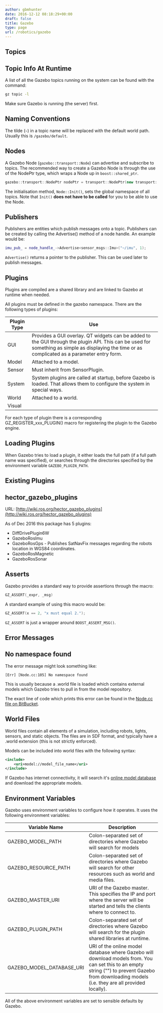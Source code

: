 ```yaml
---
author: gbmhunter
date: 2016-12-12 08:18:29+00:00
draft: false
title: Gazebo
type: page
url: /robotics/gazebo
---
```


## Topics

## Topic Info At Runtime

A list of all the Gazebo topics running on the system can be found with the command:

```sh   
gz topic -l
```

Make sure Gazebo is running (the server) first.

## Naming Conventions

The tilde (`~`) in a topic name will be replaced with the default world path. Usually this is `/gazebo/default`.

## Nodes

A Gazebo Node (`gazebo::transport::Node`) can advertise and subscribe to topics. The recommended way to create a Gazebo Node is through the use of the NodePtr type, which wraps a Node up in `boost::shared_ptr`.

```c++    
gazebo::transport::NodePtr nodePtr = transport::NodePtr(new transport::Node());
```

The initialisation method, `Node::Init()`, sets the global namespace of all topics. Note that `Init()` **does not have to be called** for you to be able to use the Node.

## Publishers

Publishers are entities which publish messages onto a topic. Publishers can be created by calling the Advertise() method of a node handle. An example would be:

```c++    
imu_pub_ = node_handle_->Advertise<sensor_msgs::Imu>("~/imu", 1);
```

`Advertise()` returns a pointer to the publisher. This can be used later to publish messages.

## Plugins

Plugins are compiled are a shared library and are linked to Gazebo at runtime when needed.

All plugins must be defined in the gazebo namespace. There are the following types of plugins:

<table>
    <thead>
        <tr>
            <th>Plugin Type</th>
            <th>Use</th>
        </tr>
    </thead>
<tbody>
<tr>
<td >GUI
</td>

<td >Provides a GUI overlay. QT widgets can be added to the GUI through the plugin API. This can be used for something as simple as displaying the time or as complicated as a parameter entry form.
</td>
</tr>
<tr >

<td >Model
</td>

<td >Attached to a model.
</td>
</tr>
<tr >

<td >Sensor
</td>

<td >Must inherit from SensorPlugin.
</td>
</tr>
<tr >

<td >System
</td>

<td >System plugins are called at startup, before Gazebo is loaded. That allows them to configure the system in special ways.
</td>
</tr>
<tr >

<td >World
</td>

<td >Attached to a world.
</td>
</tr>
<tr >

<td >Visual
</td>

<td >
</td>
</tr>
</tbody>
</table>

For each type of plugin there is a corresponding GZ_REGISTER_xxx_PLUGIN(<class name>) macro for registering the plugin to the Gazebo engine.

## Loading Plugins

When Gazebo tries to load a plugin, it either loads the full path (if a full path name was specified), or searches through the directories specified by the environment variable `GAZEBO_PLUGIN_PATH`.

## Existing Plugins

## hector_gazebo_plugins

URL: [http://wiki.ros.org/hector_gazebo_plugins](http://wiki.ros.org/hector_gazebo_plugins)

As of Dec 2016 this package has 5 plugins:

* DiffDrivePlugin6W
* GazeboRosImu
* GazeboRosGps - Publishes SatNavFix messages regarding the robots location in WGS84 coordinates.
* GazeboRosMagnetic
* GazeboRosSonar

## Asserts

Gazebo provides a standard way to provide assertions through the macro:

```c++    
GZ_ASSERT(_expr, _msg)
```

A standard example of using this macro would be:

```c++    
GZ_ASSERT(x == 2, "x must equal 2.");
```

`GZ_ASSERT` is just a wrapper around `BOOST_ASSERT_MSG()`.

## Error Messages

## No namespace found

The error message might look something like:

```   
[Err] [Node.cc:105] No namespace found
```

This is usually because a .world file is loaded which contains external models which Gazebo tries to pull in from the model repository.

The exact line of code which prints this error can be found in the [Node.cc file on BitBucket](https://bitbucket.org/osrf/gazebo/src/a1fb370811b64723827c4e40fa3867ccbd8fd584/gazebo/transport/Node.cc?at=default&fileviewer=file-view-default).

## World Files

World files contain all elements of a simulation, including robots, lights, sensors, and static objects. The files are in SDF format, and typically have a .world extension (this is not strictly enforced).

Models can be included into world files with the following syntax:

```xml    
<include>
    <uri>model://model_file_name</uri>
</include>
```

If Gazebo has internet connectivity, it will search it's [online model database](https://bitbucket.org/osrf/gazebo_models) and download the appropriate models.

## Environment Variables

Gazebo uses environment variables to configure how it operates. It uses the following environment variables:

<table>
    <thead>
        <tr>
            <th>Variable Name</th>
            <th>Description</th>
        </tr>
    </thead>
<tbody>
<tr>
<td >GAZEBO_MODEL_PATH
</td>

<td >Colon-separated set of directories where Gazebo will search for models
</td>
</tr>
<tr >

<td >GAZEBO_RESOURCE_PATH
</td>

<td >Colon-separated set of directories where Gazebo will search for other resources such as world and media files.
</td>
</tr>
<tr >

<td >GAZEBO_MASTER_URI
</td>

<td >URI of the Gazebo master. This specifies the IP and port where the server will be started and tells the clients where to connect to.
</td>
</tr>
<tr >

<td >GAZEBO_PLUGIN_PATH
</td>

<td >Colon-separated set of directories where Gazebo will search for the plugin shared libraries at runtime.
</td>
</tr>
<tr >

<td >GAZEBO_MODEL_DATABASE_URI
</td>

<td >URI of the online model database where Gazebo will download models from. You can set this to an empty string ("") to prevent Gazebo from downloading models (i.e. they are all provided locally).
</td>
</tr>
</tbody>
</table>

All of the above environment variables are set to sensible defaults by Gazebo.